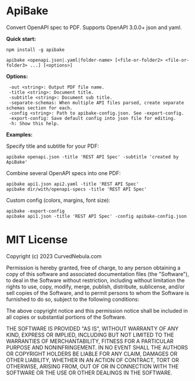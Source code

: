 # ApiBake

Convert OpenAPI spec to PDF. Supports OpenAPI 3.0.0+ json and yaml.

**Quick start:**

```
npm install -g apibake

apibake <openapi.json|.yaml|folder-name> [<file-or-folder2> <file-or-folder3> ...] [<options>]
```

**Options:**

```
 -out <string>: Output PDF file name.
 -title <string>: Document title.
 -subtitle <string>: Document sub title.
 -separate-schemas: When multiple API files parsed, create separate schemas section for each.
 -config <string>: Path to apibake-config.json. See -export-config.
 -export-config: Save default config into json file for editing.
 -h: Show this help.
```

**Examples:**

Specify title and subtitle for your PDF:

```
apibake openapi.json -title 'REST API Spec' -subtitle 'created by ApiBake'
```

Combine several OpenAPI specs into one PDF:

```
apibake api1.json api2.yaml -title 'REST API Spec'
apibake dir/with/openapi-specs -title 'REST API Spec'
```

Custom config (colors, margins, font size):

```
apibake -export-config
apibake api1.json -title 'REST API Spec' -config apibake-config.json
```

# MIT License

Copyright (c) 2023 CurvedNebula.com

Permission is hereby granted, free of charge, to any person obtaining a copy
of this software and associated documentation files (the "Software"), to deal
in the Software without restriction, including without limitation the rights
to use, copy, modify, merge, publish, distribute, sublicense, and/or sell
copies of the Software, and to permit persons to whom the Software is
furnished to do so, subject to the following conditions:

The above copyright notice and this permission notice shall be included in all
copies or substantial portions of the Software.

THE SOFTWARE IS PROVIDED "AS IS", WITHOUT WARRANTY OF ANY KIND, EXPRESS OR
IMPLIED, INCLUDING BUT NOT LIMITED TO THE WARRANTIES OF MERCHANTABILITY,
FITNESS FOR A PARTICULAR PURPOSE AND NONINFRINGEMENT. IN NO EVENT SHALL THE
AUTHORS OR COPYRIGHT HOLDERS BE LIABLE FOR ANY CLAIM, DAMAGES OR OTHER
LIABILITY, WHETHER IN AN ACTION OF CONTRACT, TORT OR OTHERWISE, ARISING FROM,
OUT OF OR IN CONNECTION WITH THE SOFTWARE OR THE USE OR OTHER DEALINGS IN THE
SOFTWARE.
